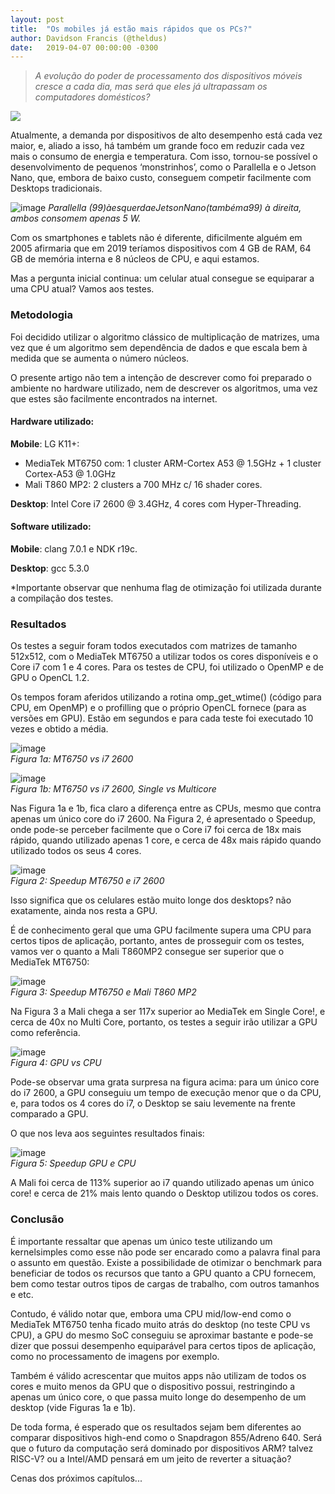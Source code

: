 ```yaml
---
layout: post
title:  "Os mobiles já estão mais rápidos que os PCs?"
author: Davidson Francis (@theldus)
date:   2019-04-07 00:00:00 -0300
---
```


> _A evolução do poder de processamento dos dispositivos móveis cresce a cada dia, mas será que eles já ultrapassam os computadores domésticos?_

![](/assets/1-kl8Vpj5-QUrzAVbzvSih3Q.jpg)  

Atualmente, a demanda por dispositivos de alto desempenho está cada vez maior, e, aliado a isso, há também um grande foco em reduzir cada vez
mais o consumo de energia e temperatura. Com isso, tornou-se possível o desenvolvimento de pequenos ‘monstrinhos’, como o Parallella e o Jetson
Nano, que, embora de baixo custo, conseguem competir facilmente com Desktops tradicionais.

![image](/assets/image-20.png)
_Parallella (99$) à esquerda e Jetson Nano (também a 99$) à direita, ambos consomem apenas 5 W._

Com os smartphones e tablets não é diferente, dificilmente alguém em 2005 afirmaria que em 2019 teríamos dispositivos com 4 GB de RAM, 64 GB de
memória interna e 8 núcleos de CPU, e aqui estamos.

Mas a pergunta inicial continua: um celular atual consegue se equiparar a uma CPU atual? Vamos aos testes.

### Metodologia

Foi decidido utilizar o algoritmo clássico de multiplicação de matrizes, uma vez que é um algoritmo sem dependência de dados e que escala bem
à medida que se aumenta o número núcleos.

O presente artigo não tem a intenção de descrever como foi preparado o ambiente no hardware utilizado, nem de descrever os algoritmos, uma vez
que estes são facilmente encontrados na internet.

#### Hardware utilizado:

**Mobile**: LG K11+:
- MediaTek MT6750 com: 1 cluster ARM-Cortex A53 @ 1.5GHz + 1 cluster Cortex-A53 @ 1.0GHz
- Mali T860 MP2: 2 clusters a 700 MHz c/ 16 shader cores.

**Desktop**: Intel Core i7 2600 @ 3.4GHz, 4 cores com Hyper-Threading.

#### Software utilizado:

**Mobile**: clang 7.0.1 e NDK r19c.

**Desktop**: gcc 5.3.0

*Importante observar que nenhuma flag de otimização foi utilizada durante a compilação dos testes.

### Resultados

Os testes a seguir foram todos executados com matrizes de tamanho 512x512, com o MediaTek MT6750 a utilizar todos os cores disponíveis e o Core
i7 com 1 e 4 cores. Para os testes de CPU, foi utilizado o OpenMP e de GPU o OpenCL 1.2.

Os tempos foram aferidos utilizando a rotina omp_get_wtime() (código para CPU, em OpenMP) e o profilling que o próprio OpenCL fornece (para as
versões em GPU). Estão em segundos e para cada teste foi executado 10 vezes e obtido a média.

![image](/assets/image-21.png)  
_Figura 1a: MT6750 vs i7 2600_

![image](/assets/image-22.png)  
_Figura 1b: MT6750 vs i7 2600, Single vs Multicore_

Nas Figura 1a e 1b, fica claro a diferença entre as CPUs, mesmo que contra apenas um único core do i7 2600. Na Figura 2, é apresentado o Speedup,
onde pode-se perceber facilmente que o Core i7 foi cerca de 18x mais rápido, quando utilizado apenas 1 core, e cerca de 48x mais rápido quando
utilizado todos os seus 4 cores.

![image](/assets/image-23.png)  
_Figura 2: Speedup MT6750 e i7 2600_

Isso significa que os celulares estão muito longe dos desktops? não exatamente, ainda nos resta a GPU.

É de conhecimento geral que uma GPU facilmente supera uma CPU para certos tipos de aplicação, portanto, antes de prosseguir com os testes, vamos
ver o quanto a Mali T860MP2 consegue ser superior que o MediaTek MT6750:

![image](/assets/image-24.png)  
_Figura 3: Speedup MT6750 e Mali T860 MP2_

Na Figura 3 a Mali chega a ser 117x superior ao MediaTek em Single Core!, e cerca de 40x no Multi Core, portanto, os testes a seguir irão utilizar
a GPU como referência.

![image](/assets/image-25.png)  
_Figura 4: GPU vs CPU_

Pode-se observar uma grata surpresa na figura acima: para um único core do i7 2600, a GPU conseguiu um tempo de execução menor que o da CPU, e,
para todos os 4 cores do i7, o Desktop se saiu levemente na frente comparado a GPU.

O que nos leva aos seguintes resultados finais:

![image](/assets/image-26.png)  
_Figura 5: Speedup GPU e CPU_

A Mali foi cerca de 113% superior ao i7 quando utilizado apenas um único core! e cerca de 21% mais lento quando o Desktop utilizou todos os cores.

### Conclusão

É importante ressaltar que apenas um único teste utilizando um kernelsimples como esse não pode ser encarado como a palavra final para o assunto em
questão. Existe a possibilidade de otimizar o benchmark para beneficiar de todos os recursos que tanto a GPU quanto a CPU fornecem, bem como testar
outros tipos de cargas de trabalho, com outros tamanhos e etc.

Contudo, é válido notar que, embora uma CPU mid/low-end como o MediaTek MT6750 tenha ficado muito atrás do desktop (no teste CPU vs CPU), a GPU do
mesmo SoC conseguiu se aproximar bastante e pode-se dizer que possui desempenho equiparável para certos tipos de aplicação, como no processamento
de imagens por exemplo.

Também é válido acrescentar que muitos apps não utilizam de todos os cores e muito menos da GPU que o dispositivo possui, restringindo a apenas um
único core, o que passa muito longe do desempenho de um desktop (vide Figuras 1a e 1b).

De toda forma, é esperado que os resultados sejam bem diferentes ao comparar dispositivos high-end como o Snapdragon 855/Adreno 640. Será que o
futuro da computação será dominado por dispositivos ARM? talvez RISC-V? ou a Intel/AMD pensará em um jeito de reverter a situação?

Cenas dos próximos capítulos...